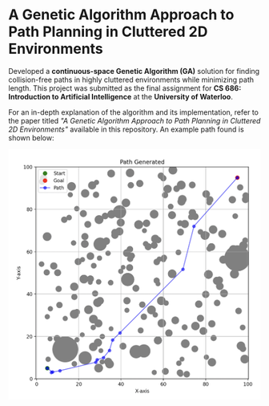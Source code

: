 # A Genetic Algorithm Approach to Path Planning in Cluttered 2D Environments

Developed a **continuous-space Genetic Algorithm (GA)** solution for finding collision-free paths in highly cluttered environments while minimizing path length. This project was submitted as the final assignment for **CS 686: Introduction to Artificial Intelligence** at the **University of Waterloo**.

For an in-depth explanation of the algorithm and its implementation, refer to the paper titled *"A Genetic Algorithm Approach to Path Planning in Cluttered 2D Environments"* available in this repository. An example path found is shown below: 

<img src="Images/result_200.png" alt="Sample Path Found" width="800"/>